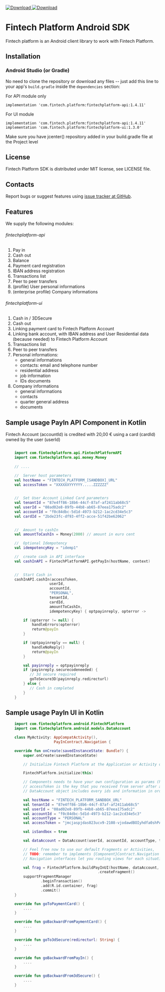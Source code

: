 [ ![Download](https://api.bintray.com/packages/dwafintech/fintechplatform/sdk-android/images/download.svg) ](https://bintray.com/dwafintech/fintechplatform/sdk-android/_latestVersion)
[ ![Download](https://api.bintray.com/packages/dwafintech/fintechplatform/sdk-android-ui/images/download.svg) ](https://bintray.com/dwafintech/fintechplatform/sdk-android-ui/_latestVersion)

Fintech Platform Android SDK
=================================================
Fintech platform is an Android client library to work with Fintech Platform.

Installation
-------------------------------------------------

### Android Studio (or Gradle)

No need to clone the repository or download any files -- just add this line to your app's `build.gradle` inside the `dependencies` section:

For API module only

    implementation 'com.fintech.platform:fintechplatform-api:1.4.11'
    
For UI module

    implementation 'com.fintech.platform:fintechplatform-api:1.4.11'
    implementation 'com.fintech.platform:fintechplatform-ui:1.3.0'
    
Make sure you have jcenter() repository added in your build.gradle file at the Project level

License
-------------------------------------------------
Fintech Platform SDK is distributed under MIT license, see LICENSE file.


Contacts
-------------------------------------------------
Report bugs or suggest features using
[issue tracker at GitHub](https://github.com/DWAplatform/fintech-platform-sdk-android/issues).

Features
-------------------------------------------------
We supply the following modules:

###### fintechplatform-api

1. Pay in
2. Cash out
3. Balance
4. Payment card registration
5. IBAN address registration
6. Transactions list
7. Peer to peer transfers
8. (profile) User personal informations
9. (enterprise profile) Company informations

###### fintechplatform-ui
1. Cash in / 3DSecure
2. Cash out
4. Linking payment card to Fintech Platform Account
5. Linking bank account, with IBAN address and User Residential data (because needed) to Fintech Platform Account
6. Transactions list
7. Peer to peer transfers
8. Personal informations: 
    * general informations
    * contacts: email and telephone number
    * residential address
    * job information
    * IDs documents
9. Company informations
    * general informations
    * contacts
    * quarter general address
    * documents


Sample usage PayIn API Component in Kotlin
-------------------------------------------------

Fintech Account (accountId) is credited with 20,00 € using a card (cardId) owned by the user (userId)


```kotlin

    import com.fintechplatform.api.FintechPlatformAPI
    import com.fintechplatform.api.money.Money
    
    // ....

    //  Server host parameters
    val hostName = "FINTECH_PLATFORM_[SANDBOX]_URL"
    val accessToken = "XXXXXXYYYYYY.....ZZZZZZ"
        

    //  Set User Account Linked Card parameters
    val tenantId = "87e4ff86-18b6-44cf-87af-af2411ab68c5"
    val userId = "08ad02e8-89fb-44b8-ab65-87eea175adc2"
    val accountId = "f0c84dbc-5d1d-4973-b212-1ac2cd34e5c3"
    val cardId = "2bde23fc-df93-4ff2-acce-51f42be62062"
        

    //  Amount to cashIn
    val amountToCashIn = Money(2000) // amount in euro cent

    //  Optional Idempotency
    val idempotencyKey = "idemp1"

    //  create cash in API interface
    val cashInAPI = FintechPlatformAPI.getPayIn(hostName, context)
                

    //  Start Cash in
    cashInAPI.cashIn(accessToken,
                    userId,
                    accountId,
                    "PERSONAL",
                    tenantId,
                    cardId,
                    amountToCashIn,
                    idempotencyKey) { optpayinreply, opterror ->

        if (opterror != null) {
            handleErrors(opterror)
            return@payIn
        }

        if (optpayinreply == null) {
            handleNoReply()
            return@payIn
        }

        val payinreply = optpayinreply
        if (payinreply.securecodeneeded) {
           // 3d secure required
           goToSecure3D(payinreply.redirecturl)
        } else {
           // Cash in completed
        }
    }
```
Sample usage PayIn UI in Kotlin
-------------------------------------------------
```kotlin
    import com.fintechplatform.android.FintechPlatform
    import com.fintechplatform.android.models.DataAccount

    class MyActivity: AppCompatActivity(),
                      PayInContract.Navigation {

    override fun onCreate(savedInstanceState: Bundle?) {
        super.onCreate(savedInstanceState)

        // Initialize Fintech Platform at the Application or Activity onCreate, and give it the Context param.

        FintechPlatform.initialize(this)

        // Components needs to have your own configuration as params (hostname, dataAccount and token access to the platform)
        // accessToken is the key that you received from server after authentication process.
        // DataAccount object includes every ids and information in order to use the platform (userId, accountId, tenantId and accountType)

        val hostName = "FINTECH_PLATFORM_SANDBOX_URL"
        val tenantId = "87e4ff86-18b6-44cf-87af-af2411ab68c5"
        val userId = "08ad02e8-89fb-44b8-ab65-87eea175adc2"
        val accountId = "f0c84dbc-5d1d-4973-b212-1ac2cd34e5c3"
        val accountType = "PERSONAL"
        val accessToken = "jmcjaspjdas023ucv9-2108-vjodawdBOIyhdfa0shPASo384-dcpaos-2edas"

        val isSandbox = true

        val dataAccount = DataAccount(userId, accountId, accountType, tenantId, accessToken)

        // Feel free now to use our default Fragments or Activities,
        // TODO: remember to implements {Component}Contract.Navigation interfaces if you use Fragments.
        // Navigation interfaces let you routing views for each situation

        val frag = FintechPlatform.buildPayInUI(hostName, dataAccount, isSandbox)
                                          .createFragment()
        supportFragmentManager
                .beginTransaction()
                .add(R.id.container, frag)
                .commit()
    }

    override fun goToPaymentCard() {
        ....
    }

    override fun goBackwardFromPaymentCard() {
        ....
    }

    override fun goTo3dSecure(redirecturl: String) {
        ....
    }

    override fun goBackwardFromPayIn() {
        ....
    }

    override fun goBackwardFrom3dSecure() {
        ....
    }

```
